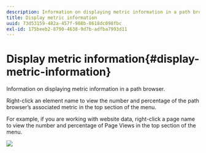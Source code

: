 ```yaml
---
description: Information on displaying metric information in a path browser.
title: Display metric information
uuid: 73d53159-482a-457f-988b-8618dc098fbc
exl-id: 175beeb2-8790-4638-9d7b-adfba7993d11
---
```

# Display metric information{#display-metric-information}

Information on displaying metric information in a path browser.

Right-click an element name to view the number and percentage of the path browser’s associated metric in the top section of the menu.

For example, if you are working with website data, right-click a page name to view the number and percentage of Page Views in the top section of the menu.

![](assets/vis_PathBrowser_info.png)
